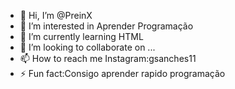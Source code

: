- 👋 Hi, I’m @PreinX
- 👀 I’m interested in Aprender Programação
- 🌱 I’m currently learning HTML
- 💞️ I’m looking to collaborate on ...
- 📫 How to reach me Instagram:gsanches11
- ⚡ Fun fact:Consigo aprender rapido programação

<!---
PreinX/PreinX is a ✨ special ✨ repository because its `README.md` (this file) appears on your GitHub profile.
You can click the Preview link to take a look at your changes.
--->
